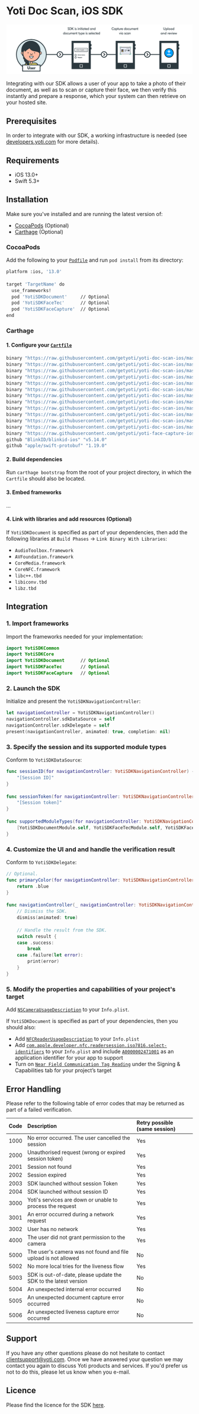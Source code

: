 # Yoti Doc Scan, iOS SDK

![Illustration](./Illustration.png)

Integrating with our SDK allows a user of your app to take a photo of their document, as well as to scan or capture their face, we then verify this instantly and prepare a response, which your system can then retrieve on your hosted site.

## Prerequisites
In order to integrate with our SDK, a working infrastructure is needed (see [developers.yoti.com](https://developers.yoti.com/yoti-doc-scan/yoti-doc-scan-integration-introduction) for more details).

## Requirements
- iOS 13.0+
- Swift 5.3+

## Installation
Make sure you've installed and are running the latest version of:
- [CocoaPods](https://guides.cocoapods.org/using/getting-started.html) (Optional)
- [Carthage](https://github.com/Carthage/Carthage) (Optional)

### CocoaPods
Add the following to your [`Podfile`](https://guides.cocoapods.org/using/the-podfile.html) and run `pod install` from its directory:
```bash
platform :ios, '13.0'

target 'TargetName' do
  use_frameworks!
  pod 'YotiSDKDocument'     // Optional
  pod 'YotiSDKFaceTec'      // Optional
  pod 'YotiSDKFaceCapture'  // Optional
end
```

### Carthage
#### 1. Configure your [`Cartfile`](https://github.com/Carthage/Carthage/blob/master/Documentation/Artifacts.md#cartfile)
```bash
binary "https://raw.githubusercontent.com/getyoti/yoti-doc-scan-ios/master/Specs/Carthage/YotiFoundation.json"
binary "https://raw.githubusercontent.com/getyoti/yoti-doc-scan-ios/master/Specs/Carthage/YotiNetwork.json"
binary "https://raw.githubusercontent.com/getyoti/yoti-doc-scan-ios/master/Specs/Carthage/YotiSDKNetwork.json"
binary "https://raw.githubusercontent.com/getyoti/yoti-doc-scan-ios/master/Specs/Carthage/YotiCommon.json"
binary "https://raw.githubusercontent.com/getyoti/yoti-doc-scan-ios/master/Specs/Carthage/YotiSDKCommon.json"
binary "https://raw.githubusercontent.com/getyoti/yoti-doc-scan-ios/master/Specs/Carthage/YotiSDKDesign.json"
binary "https://raw.githubusercontent.com/getyoti/yoti-doc-scan-ios/master/Specs/Carthage/YotiSDKCore.json"
binary "https://raw.githubusercontent.com/getyoti/yoti-doc-scan-ios/master/Specs/Carthage/YotiDocumentCapture.json"             // Optional
binary "https://raw.githubusercontent.com/getyoti/yoti-doc-scan-ios/master/Specs/Carthage/YotiSDKDocument.json"                 // Optional
binary "https://raw.githubusercontent.com/getyoti/yoti-doc-scan-ios/master/Specs/Carthage/YotiSDKFace.json"                     // Optional
binary "https://raw.githubusercontent.com/getyoti/yoti-doc-scan-ios/master/Specs/Carthage/YotiSDKFaceTec.json"                  // Optional
binary "https://raw.githubusercontent.com/getyoti/yoti-doc-scan-ios/master/Specs/Carthage/YotiSDKFaceCapture.json"              // Optional
binary "https://raw.githubusercontent.com/getyoti/yoti-face-capture-ios/master/Specs/Carthage/YotiFaceCapture.json" == 4.0.0    // Optional
github "BlinkID/blinkid-ios" "v5.14.0"                                                                                          // Optional
github "apple/swift-protobuf" "1.19.0"                                                                                          // Optional
```

#### 2. Build dependencies
Run `carthage bootstrap` from the root of your project directory, in which the `Cartfile` should also be located.

#### 3. Embed frameworks
...

#### 4. Link with libraries and add resources (Optional)
If `YotiSDKDocument` is specified as part of your dependencies, then add the following libraries at `Build Phases` → `Link Binary With Libraries`:
- `AudioToolbox.framework`
- `AVFoundation.framework`
- `CoreMedia.framework`
- `CoreNFC.framework`
- `libc++.tbd`
- `libiconv.tbd`
- `libz.tbd`

## Integration
### 1. Import frameworks
Import the frameworks needed for your implementation:
```swift
import YotiSDKCommon
import YotiSDKCore
import YotiSDKDocument      // Optional
import YotiSDKFaceTec       // Optional
import YotiSDKFaceCapture   // Optional
```

### 2. Launch the SDK
Initialize and present the `YotiSDKNavigationController`:
```swift
let navigationController = YotiSDKNavigationController()
navigationController.sdkDataSource = self
navigationController.sdkDelegate = self
present(navigationController, animated: true, completion: nil)
```

### 3. Specify the session and its supported module types
Conform to `YotiSDKDataSource`:
```swift
func sessionID(for navigationController: YotiSDKNavigationController) -> String {
    "[Session ID]"
}

func sessionToken(for navigationController: YotiSDKNavigationController) -> String {
    "[Session token]"
}

func supportedModuleTypes(for navigationController: YotiSDKNavigationController) -> [YotiSDKModule.Type] {
    [YotiSDKDocumentModule.self, YotiSDKFaceTecModule.self, YotiSDKFaceCaptureModule.self]
}
```

### 4. Customize the UI and and handle the verification result
Conform to `YotiSDKDelegate`:
```swift
// Optional.
func primaryColor(for navigationController: YotiSDKNavigationController) -> UIColor {
    return .blue
}

func navigationController(_ navigationController: YotiSDKNavigationController, didFinishWithResult result: YotiSDKResult) {
    // Dismiss the SDK.
    dismiss(animated: true)

    // Handle the result from the SDK.
    switch result {
    case .success:
        break
    case .failure(let error):
        print(error)
    }
}
```

### 5. Modify the properties and capabilities of your project's target
Add [`NSCameraUsageDescription`](https://developer.apple.com/documentation/bundleresources/information_property_list/nscamerausagedescription) to your `Info.plist`.

If `YotiSDKDocument` is specified as part of your dependencies, then you should also:
- Add [`NFCReaderUsageDescription`](https://developer.apple.com/documentation/bundleresources/information_property_list/nfcreaderusagedescription) to your `Info.plist`
- Add [`com.apple.developer.nfc.readersession.iso7816.select-identifiers`](https://developer.apple.com/documentation/bundleresources/information_property_list/select-identifiers) to your `Info.plist` and include [`A0000002471001`](https://www.icao.int/publications/Documents/9303_p10_cons_en.pdf) as an application identifier for your app to support
- Turn on [`Near Field Communication Tag Reading`](https://developer.apple.com/documentation/corenfc/building_an_nfc_tag-reader_app) under the Signing & Capabilities tab for your project’s target

## Error Handling
Please refer to the following table of error codes that may be returned as part of a failed verification.

Code | Description | Retry possible (same session)
:-- | :-- | :--
1000 | No error occurred. The user cancelled the session | Yes
2000 | Unauthorised request (wrong or expired session token) | Yes
2001 | Session not found | Yes
2002 | Session expired | Yes
2003 | SDK launched without session Token | Yes
2004 | SDK launched without session ID | Yes
3000 | Yoti's services are down or unable to process the request | Yes
3001 | An error occurred during a network request | Yes
3002 | User has no network | Yes
4000 | The user did not grant permission to the camera | Yes
5000 | The user's camera was not found and file upload is not allowed | No
5002 | No more local tries for the liveness flow | Yes
5003 | SDK is out-of-date, please update the SDK to the latest version | No
5004 | An unexpected internal error occurred | No
5005 | An unexpected document capture error occurred | No
5006 | An unexpected liveness capture error occurred | No

## Support
If you have any other questions please do not hesitate to contact clientsupport@yoti.com. Once we have answered your question we may contact you again to discuss Yoti products and services. If you'd prefer us not to do this, please let us know when you e-mail.

## Licence
Please find the licence for the SDK [here](https://www.yoti.com/terms/identity-verification).
